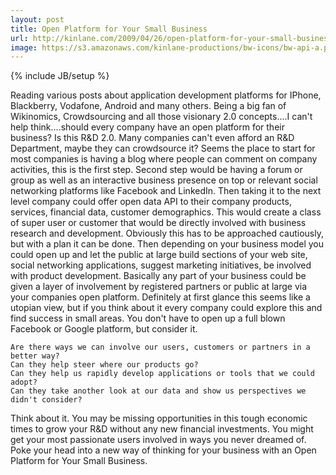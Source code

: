 ```yaml
---
layout: post
title: Open Platform for Your Small Business
url: http://kinlane.com/2009/04/26/open-platform-for-your-small-business/
image: https://s3.amazonaws.com/kinlane-productions/bw-icons/bw-api-a.png
---
```

{% include JB/setup %}
Reading various posts about application development platforms for IPhone, Blackberry, Vodafone, Android and many others.
Being a big fan of Wikinomics, Crowdsourcing and all those visionary 2.0 concepts....I can't help think....should every company have an open platform for their business?
Is this R&amp;D 2.0. Many companies can't even afford an R&amp;D Department, maybe they can crowdsource it?
Seems the place to start for most companies is having a blog where people can comment on company activities, this is the first step.
Second step would be having a forum or group as well as an interactive business presence on top or relevant social networking platforms like Facebook and LinkedIn.
Then taking it to the next level company could offer open data API to their company products, services, financial data, customer demographics. This would create a class of super user or customer that would be directly involved with business research and development. Obviously this has to be approached cautiously, but with a plan it can be done.
Then depending on your business model you could open up and let the public at large build sections of your web site, social networking applications, suggest marketing initiatives, be involved with product development. Basically any part of your business could be given a layer of involvement by registered partners or public at large via your companies open platform.
Definitely at first glance this seems like a utopian view, but if you think about it every company could explore this and find success in small areas. You don't have to open up a full blown Facebook or Google platform, but consider it.

	Are there ways we can involve our users, customers or partners in a better way?
	Can they help steer where our products go?
	Can they help us rapidly develop applications or tools that we could adopt?
	Can they take another look at our data and show us perspectives we didn't consider?

Think about it. You may be missing opportunities in this tough economic times to grow your R&amp;D without any new financial investments. You might get your most passionate users involved in ways you never dreamed of.
Poke your head into a new way of thinking for your business with an Open Platform for Your Small Business.
